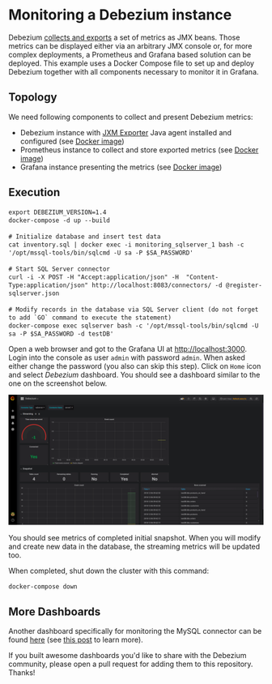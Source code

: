 # Monitoring a Debezium instance

Debezium [collects and exports](https://debezium.io/documentation/reference/1.5/operations/monitoring.html) a set of metrics as JMX beans.
Those metrics can be displayed either via an arbitrary JMX console or, for more complex deployments, a Prometheus and Grafana based solution can be deployed.
This example uses a Docker Compose file to set up and deploy Debezium together with all components necessary to monitor it in Grafana.

## Topology

We need following components to collect and present Debezium metrics:

 * Debezium instance with [JXM Exporter](https://github.com/prometheus/jmx_exporter) Java agent installed and configured (see [Docker image](debezium-jmx-exporter))
 * Prometheus instance to collect and store exported metrics (see [Docker image](debezium-prometheus))
 * Grafana instance presenting the metrics (see [Docker image](debezium-grafana))

## Execution

```
export DEBEZIUM_VERSION=1.4
docker-compose -d up --build

# Initialize database and insert test data
cat inventory.sql | docker exec -i monitoring_sqlserver_1 bash -c '/opt/mssql-tools/bin/sqlcmd -U sa -P $SA_PASSWORD'

# Start SQL Server connector
curl -i -X POST -H "Accept:application/json" -H  "Content-Type:application/json" http://localhost:8083/connectors/ -d @register-sqlserver.json

# Modify records in the database via SQL Server client (do not forget to add `GO` command to execute the statement)
docker-compose exec sqlserver bash -c '/opt/mssql-tools/bin/sqlcmd -U sa -P $SA_PASSWORD -d testDB'
```

Open a web browser and got to the Grafana UI at [http://localhost:3000](http://localhost:3000).
Login into the console as user `admin` with password `admin`.
When asked either change the password (you also can skip this step).
Click on `Home` icon and select *Debezium* dashboard.
You should see a dashboard similar to the one on the screenshot below.

![Debezium Dashboard Example](dashboard.png)

You should see metrics of completed initial snapshot.
When you will modify and create new data in the database, the streaming metrics will be updated too.

When completed, shut down the cluster with this command:

```
docker-compose down
```

## More Dashboards

Another dashboard specifically for monitoring the MySQL connector can be found [here](https://github.com/debezium/debezium-examples/blob/master/monitoring/debezium-grafana/debezium-mysql-connector-dashboard.json)
(see [this post](https://medium.com/searce/grafana-dashboard-for-monitoring-debezium-mysql-connector-d5c28acf905b) to learn more).

If you built awesome dashboards you'd like to share with the Debezium community, please open a pull request for adding them to this repository. Thanks!
